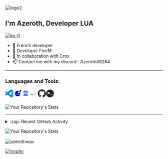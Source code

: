 
![logo2](https://user-images.githubusercontent.com/76072277/132126828-66cd4fde-2a6e-4189-819a-336b349c57e1.png)


## I'm Azeroth, Developer LUA
[![ko-fi](https://ko-fi.com/img/githubbutton_sm.svg)](https://ko-fi.com/Z8Z7DMZ7S)
- 🌊 French developer 
- 👀 Developer  FiveM
- 🧾 In collaboration with Crox
- 📫 Contact me with my discord : Azeroth#8264
 ---

### Languages and Tools:

[<img align="left" alt="Visual Studio Code" width="26px" src="https://raw.githubusercontent.com/github/explore/80688e429a7d4ef2fca1e82350fe8e3517d3494d/topics/visual-studio-code/visual-studio-code.png" />][webdevplaylist]
[<img align="left" alt="LUA" width="26px" src="https://raw.githubusercontent.com/github/explore/80688e429a7d4ef2fca1e82350fe8e3517d3494d/topics/lua/lua.png" />][webdevplaylist]
[<img align="left" alt="SQL" width="26px" src="https://raw.githubusercontent.com/github/explore/80688e429a7d4ef2fca1e82350fe8e3517d3494d/topics/sql/sql.png" />][webdevplaylist]
[<img align="left" alt="MySQL" width="26px" src="https://raw.githubusercontent.com/github/explore/80688e429a7d4ef2fca1e82350fe8e3517d3494d/topics/mysql/mysql.png" />][webdevplaylist]
[<img align="left" alt="GitHub" width="26px" src="https://raw.githubusercontent.com/github/explore/78df643247d429f6cc873026c0622819ad797942/topics/github/github.png" />][webdevplaylist]
[<img align="left" alt="Terminal" width="26px" src="https://raw.githubusercontent.com/github/explore/80688e429a7d4ef2fca1e82350fe8e3517d3494d/topics/terminal/terminal.png" />][webdevplaylist]

<br />
<br />

![Your Repository's Stats](https://github-readme-stats.vercel.app/api/top-langs/?username=Azerothwav&theme=blue-white)

---

<details>
  <summary>:zap: Recent GitHub Activity</summary>
  
<!--START_SECTION:activity-->
1. 🚛 Creates a new script [Azerothwav/Az_trailer](https://github.com/Azerothwav/az_trailer)
2. 🚗 Creates a new script [Azerothwav/Az_wheeldamage](https://github.com/Azerothwav/az_wheeldamage)
3. 🎉 Creates a new script [Azerothwav/Az_nomorealtf4](https://github.com/Azerothwav/az_nomorealtf4)
<!--END_SECTION:activity-->

</details>

[webdevplaylist]: https://www.youtube.com/watch?v=ee21xAWnBMg
[cssplaylist]: https://www.youtube.com/watch?v=ee21xAWnBMg

 ![Your Repository's Stats](https://github-readme-stats.vercel.app/api?username=Azerothwav&show_icons=true)  
 <p><img align="center" src="https://github-readme-streak-stats.herokuapp.com/?user=azerothwav&" alt="azerothwav" /></p>

[![trophy](https://github-profile-trophy.vercel.app/Azerothwav=ryo-ma&theme=onedark)](https://github.com/ryo-ma/github-profile-trophy)
